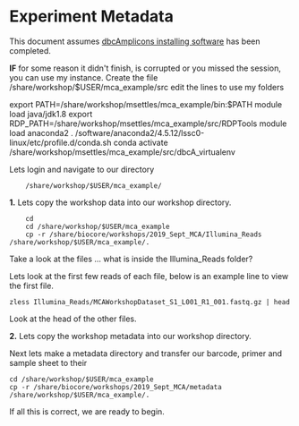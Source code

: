 Experiment Metadata
===============================================

This document assumes [dbcAmplicons installing software](./dbcAmplicons_installing_software.md) has been completed.

**IF** for some reason it didn't finish, is corrupted or you missed the session, you can use my instance. Create the file /share/workshop/$USER/mca_example/src edit the lines to use my folders

<div class="script">export PATH=/share/workshop/msettles/mca_example/bin:$PATH
module load java/jdk1.8
export RDP_PATH=/share/workshop/msettles/mca_example/src/RDPTools
module load anaconda2
. /software/anaconda2/4.5.12/lssc0-linux/etc/profile.d/conda.sh
conda activate /share/workshop/msettles/mca_example/src/dbcA_virtualenv
</div>

Lets login and navigate to our directory

		/share/workshop/$USER/mca_example/

**1\.** Lets copy the workshop data into our workshop directory.

		cd  
		cd /share/workshop/$USER/mca_example
		cp -r /share/biocore/workshops/2019_Sept_MCA/Illumina_Reads /share/workshop/$USER/mca_example/.

Take a look at the files ... what is inside the Illumina_Reads folder?

Lets look at the first few reads of each file, below is an example line to view the first file.

	zless Illumina_Reads/MCAWorkshopDataset_S1_L001_R1_001.fastq.gz | head

Look at the head of the other files.

**2\.** Lets copy the workshop metadata into our workshop directory.

Next lets make a metadata directory and transfer our barcode, primer and sample sheet to their

	cd /share/workshop/$USER/mca_example
	cp -r /share/biocore/workshops/2019_Sept_MCA/metadata /share/workshop/$USER/mca_example/.

If all this is correct, we are ready to begin.
